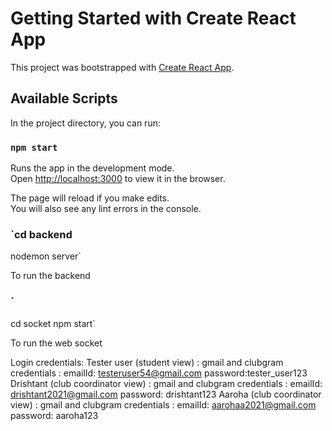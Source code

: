 # Getting Started with Create React App

This project was bootstrapped with [Create React App](https://github.com/facebook/create-react-app).

## Available Scripts

In the project directory, you can run:

### `npm start`

Runs the app in the development mode.\
Open [http://localhost:3000](http://localhost:3000) to view it in the browser.

The page will reload if you make edits.\
You will also see any lint errors in the console.

### `cd backend
nodemon server`

To run the backend

### `
cd socket
npm start`

To run the web socket



Login credentials:
Tester user (student view) : gmail and clubgram credentials : emailId: testeruser54@gmail.com
                                                              password:tester_user123
Drishtant (club coordinator view) : gmail and clubgram credentials : emailId: drishtant2021@gmail.com
                                                                     password: drishtant123
Aaroha (club coordinator view) : gmail and clubgram credentials : emailId: aarohaa2021@gmail.com
                                                                     password: aaroha123
